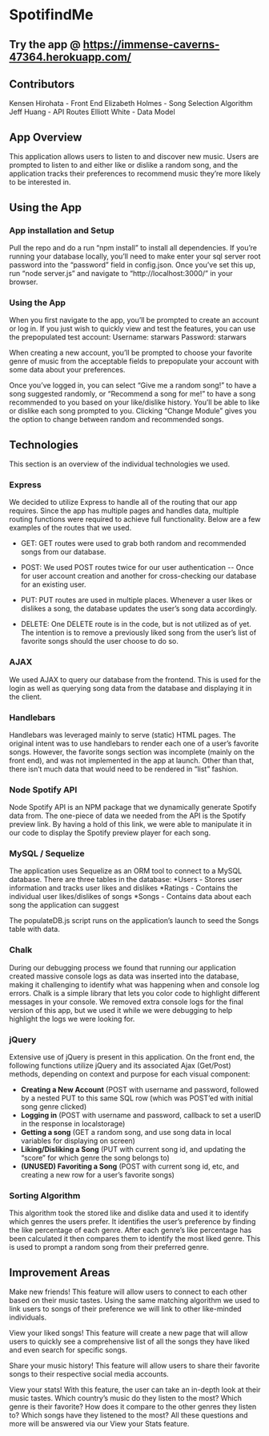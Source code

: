 # SpotifindMe

## Try the app @ https://immense-caverns-47364.herokuapp.com/

## Contributors
Kensen Hirohata - Front End
Elizabeth Holmes - Song Selection Algorithm
Jeff Huang - API Routes
Elliott White - Data Model

## App Overview

This application allows users to listen to and discover new music. Users are prompted to listen to and either like or dislike a random song, and the application tracks their preferences to recommend music they’re more likely to be interested in. 

## Using the App

### App installation and Setup

Pull the repo and do a run “npm install” to install all dependencies. If you’re running your database locally, you’ll need to make enter your sql server root password into the “password” field in config.json. Once you’ve set this up, run “node server.js” and navigate to “http://localhost:3000/” in your browser.

### Using the App

When you first navigate to the app, you’ll be prompted to create an account or log in. If you just wish to quickly view and test the features, you can use the prepopulated test account:
Username: starwars
Password: starwars

When creating a new account, you’ll be prompted to choose your favorite genre of music from the acceptable fields to prepopulate your account with some data about your preferences.

Once you’ve logged in, you can select “Give me a random song!” to have a song suggested randomly, or “Recommend a song for me!” to have a song recommended to you based on your like/dislike history. You’ll be able to like or dislike each song prompted to you. Clicking “Change Module” gives you the option to change between random and recommended songs. 

## Technologies

This section is an overview of the individual technologies we used.

### Express

We decided to utilize Express to handle all of the routing that our app requires. Since the app has multiple pages and handles data, multiple routing functions were required to achieve full functionality. Below are a few examples of the routes that we used. 

* GET: GET routes were used to grab both random and recommended songs from our database.

* POST: We used POST routes twice for our user authentication -- Once for user account creation and another for cross-checking our database for an existing user.

* PUT: PUT routes are used in multiple places. Whenever a user likes or dislikes a song, the database updates the user’s song data accordingly.

* DELETE: One DELETE route is in the code, but is not utilized as of yet. The intention is to remove a previously liked song from the user’s list of favorite songs should the user choose to do so.

### AJAX

We used AJAX to query our database from the frontend. This is used for the login as well as querying song data from the database and displaying it in the client.

### Handlebars

Handlebars was leveraged mainly to serve (static) HTML pages.  The original intent was to use handlebars to render each one of a user’s favorite songs.  However, the favorite songs section was incomplete (mainly on the front end), and was not implemented in the app at launch.  Other than that, there isn’t much data that would need to be rendered in “list” fashion.   

### Node Spotify API

Node Spotify API is an NPM package that we dynamically generate Spotify data from. The one-piece of data we needed from the API is the Spotify preview link. By having a hold of this link, we were able to manipulate it in our code to display the Spotify preview player for each song.

### MySQL / Sequelize

The application uses Sequelize as an ORM tool to connect to a MySQL database. There are three tables in the database:
*Users - Stores user information and tracks user likes and dislikes
*Ratings - Contains the individual user likes/dislikes of songs
*Songs - Contains data about each song the application can suggest

The populateDB.js script runs on the application’s launch to seed the Songs table with data.

### Chalk

During our debugging process we found that running our application created massive console logs as data was inserted into the database, making it challenging to identify what was happening when and console log errors. Chalk is a simple library that lets you color code to highlight different messages in your console. We removed extra console logs for the final version of this app, but we used it while we were debugging to help highlight the logs we were looking for.

### jQuery

Extensive use of jQuery is present in this application. On the front end, the following functions utilize jQuery and its associated Ajax (Get/Post) methods, depending on context and purpose for each visual component:  

* **Creating a New Account** (POST with username and password, followed by a nested PUT to this same SQL row (which was POST’ed with initial song genre clicked)
* **Logging in** (POST with username and password, callback to set a userID in the response in localstorage)
* **Getting a song** (GET a random song, and use song data in local variables for displaying on screen)
* **Liking/Disliking a Song** (PUT with current song id, and updating the “score” for which genre the song belongs to)
* **(UNUSED) Favoriting a Song** (POST with current song id, etc, and creating a new row for a user’s favorite songs)

### Sorting Algorithm

This algorithm took the stored like and dislike data and used it to identify which genres the users prefer. It identifies the user’s preference by finding the like percentage of each genre. After each genre’s like percentage has been calculated it then compares them to identify the most liked genre. This is used to prompt a random song from their preferred genre.

## Improvement Areas

Make new friends!
This feature will allow users to connect to each other based on their music tastes. Using the same matching algorithm we used to link users to songs of their preference we will link to other like-minded individuals.

View your liked songs!
This feature will create a new page that will allow users to quickly see a comprehensive list of all the songs they have liked and even search for specific songs.

Share your music history!
This feature will allow users to share their favorite songs to their respective social media accounts. 

View your stats!
With this feature, the user can take an in-depth look at their music tastes. Which country’s music do they listen to the most? Which genre is their favorite? How does it compare to the other genres they listen to? Which songs have they listened to the most? All these questions and more will be answered via our View your Stats feature.


